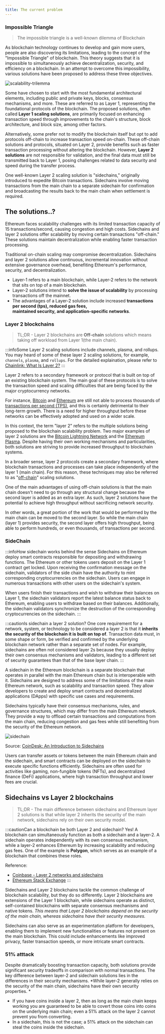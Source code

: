 ```yaml
---
title: The current problem
---
```



### Impossible Triangle

> The impossible triangle is a well-known dilemma of Blockchain

As blockchain technology continues to develop and gain more users, people are also discovering its limitations, leading to the concept of the "Impossible Triangle" of blockchain. This theory suggests that it is impossible to simultaneously achieve decentralization, security, and efficiency on a blockchain. In an attempt to overcome this impossibility, various solutions have been proposed to address these three objectives.

![scalability-trilemma](/img/crypto/news/scalability-trilemma.png)

Some have chosen to start with the most fundamental architectural elements, including public and private keys, blocks, consensus mechanisms, and more. These are referred to as Layer 1, representing the foundational protocols of the blockchain. The proposed solutions, often called **Layer 1 scaling solutions**, are primarily focused on enhancing transaction speed through improvements to the chain's structure, block architecture, and block size, among other factors.

Alternatively, some prefer not to modify the blockchain itself but opt to add protocols off-chain to increase transaction speed on-chain. These off-chain solutions and protocols, situated on Layer 2, provide benefits such as faster transaction processing without altering the blockchain. However, **Layer 2 solutions** are not responsible for validation, and the final data must still be transmitted back to Layer 1, posing challenges related to data security and speed during the transfer process.

One well-known Layer 2 scaling solution is "sidechains," originally introduced to expedite Bitcoin transactions. Sidechains involve moving transactions from the main chain to a separate sidechain for confirmation and broadcasting the results back to the main chain when settlement is required.

## The solutions..?

Ethereum faces scalability challenges with its limited transaction capacity of 15 transactions/second, causing congestion and high costs. Sidechains and layer 2 solutions offer scalability by moving certain transactions "off-chain." These solutions maintain decentralization while enabling faster transaction processing. 

Traditional on-chain scaling may compromise decentralization. Sidechains and layer 2 solutions allow continuous, incremental innovation without extensive governance overhead, benefiting Ethereum's performance, security, and decentralization.

- Layer-1 refers to a main blockchain, while Layer-2 refers to the network that sits on top of a main blockchain.
- Layer-2 solutions intend to **solve the issue of scalability** by processing transactions off the mainnet.
- The advantages of a Layer-2 solution include increased **transactions per second (tps), reduced gas fees, maintained security, and application-specific networks**.

### Layer 2 blockchains

> TL;DR - Layer 2 blockchains are **Off-chain** solutions which means taking off workload from Layer 1(the main chain). 

:::infoSome Layer 2 scaling solutions include channels, plasma, and rollups.
You may heard of some of these layer 2 scaling solutions, for example, `channels`, `plasma`, and `rollups`. For the detailed explaination, please refer to [Chainlink: What Is Layer 2?](https://chain.link/education-hub/what-is-layer-2#:~:text=A%20layer%202%20refers%20to,such%20as%20higher%20transaction%20throughputs.) 
:::

Layer 2 refers to a secondary framework or protocol that is built on top of an existing blockchain system. The main goal of these protocols is to solve the transaction speed and scaling difficulties that are being faced by the major cryptocurrency networks. 

For instance, [Bitcoin](https://academy.binance.com/en/glossary/bitcoin) and [Ethereum](https://academy.binance.com/en/articles/what-is-ethereum) are still not able to process thousands of [transactions per second (TPS)](https://academy.binance.com/en/glossary/transactions-per-second), and this is certainly detrimental to their long-term growth. There is a need for higher throughput before these networks can be effectively adopted and used on a wider scale.

In this context, the term "layer 2" refers to the multiple solutions being proposed to the blockchain scalability problem. Two major examples of layer 2 solutions are the [Bitcoin Lightning Network](https://academy.binance.com/en/articles/what-is-lightning-network) and the [Ethereum Plasma](https://academy.binance.com/en/articles/what-is-ethereum-plasma). Despite having their own working mechanisms and particularities, both solutions are striving to provide increased throughput to blockchain systems.

In a broader sense, layer 2 protocols create a secondary framework, where blockchain transactions and processes can take place independently of the layer 1 (main chain). For this reason, these techniques may also be referred to as "[off-chain](https://academy.binance.com/en/glossary/off-chain)" scaling solutions.

One of the main advantages of using off-chain solutions is that the main chain doesn't need to go through any structural change because the second layer is added as an extra layer. As such, layer 2 solutions have the potential to achieve high throughput without sacrificing network security.

In other words, a great portion of the work that would be performed by the main chain can be moved to the second layer. So while the main chain (layer 1) provides security, the second layer offers high throughput, being able to perform hundreds, or even thousands, of transactions per second.


### SideChain

:::infoHow sidechain works behind the sense
Sidechains on Ethereum deploy smart contracts responsible for depositing and withdrawing functions. The Ethereum or other tokens users deposit on the Layer 1 contract get locked. Upon receiving the confirmation message on the sidechain, validators of the side chain have the authority to mint corresponding cryptocurrencies on the sidechain. Users can engage in numerous transactions with other users on the sidechain's system. 

When users finish their transactions and wish to withdraw their balances on Layer 1, the sidechain validators report the latest balance status back to Ethereum, enabling users to withdraw based on their balances. Additionally, the sidechain validators synchronize the destruction of the corresponding cryptocurrencies on the sidechain.
:::

:::cautionIs sidechain a layer 2 solution?
One core requirement for a network, system, or technology to be considered a layer 2 is that it **inherits the security of the blockchain it is built on top of**. Transaction data must, in some shape or form, be verified and confirmed by the underlying blockchain network rather than a separate set of nodes. For example, sidechains are often not considered layer 2s because they usually deploy their own consensus mechanisms and validators, leading to a different set of security guarantees than that of the base layer chain.
:::

A sidechain in the Ethereum blockchain is a separate blockchain that operates in parallel with the main Ethereum chain but is interoperable with it. Sidechains are designed to address some of the limitations of the main Ethereum network, such as scalability and transaction speed. They allow developers to create and deploy smart contracts and decentralized applications (DApps) with specific use cases and requirements.

Sidechains typically have their consensus mechanisms, rules, and governance structures, which may differ from the main Ethereum network. They provide a way to offload certain transactions and computations from the main chain, reducing congestion and gas fees while still benefiting from the security of the Ethereum network.

![sidechain](/img/crypto/news/sidechain.webp)

Source: [CoinDesk: An Introduction to Sidechains](https://www.coindesk.com/learn/an-introduction-to-sidechains/)

Users can transfer assets or tokens between the main Ethereum chain and the sidechain, and smart contracts can be deployed on the sidechain to execute specific functions efficiently. Sidechains are often used for activities like gaming, non-fungible tokens (NFTs), and decentralized finance (DeFi) applications, where high transaction throughput and lower fees are crucial.

## Sidechains vs Layer 2 blockchains

> TL;DR - The main difference between sidechains and Ethereum layer 2 solutions is that while layer 2 inherits the security of the main network,  sidechains rely on their own security model. 

:::cautionCan a blockchain be both Layer 2 and sidechain?
Yes! A blockchain can simultaneously function as both a sidechain and a layer-2. A sidechain operates independently with its own consensus mechanism, while a layer-2 enhances Ethereum by increasing scalability and reducing gas fees. One of the example is **Polygon**, which serves as an example of a blockchain that combines these roles.

Reference:
- [Coinbase - Layer 2 networks and sidechains](https://help.coinbase.com/en/wallet/layer2-networks/layer2-networks-and-sidechains)
- [Ethereum Stack Exchange](https://ethereum.stackexchange.com/questions/125024/is-polygon-matic-a-layer-2-or-a-sidechain)
:::

Sidechains and Layer 2 blockchains tackle the common challenge of blockchain scalability, but they do so differently. Layer 2 blockchains are extensions of the Layer 1 blockchain, while sidechains operate as distinct, self-contained blockchains with separate consensus mechanisms and native tokens. *This means that Layer 2 blockchains depend on the security of the main chain, whereas sidechains have their security measures.*

Sidechains can also serve as an experimentation platform for developers, enabling them to implement new functionalities or features not present on the main blockchain. This could include enhancements like improved privacy, faster transaction speeds, or more intricate smart contracts.

### 51% atttack

Despite dramatically boosting transaction capacity, both solutions provide significant security tradeoffs in comparison with normal transactions.  The key difference between layer-2 and sidechain solutions lies in the differences in their security mechanisms. *While layer-2 generally relies on the security of the main chain, sidechains have their own security properties. *

- If you have coins inside a layer 2, then as long as the main chain keeps working you are guaranteed to be able to covert those coins into coins on the underlying main chain; even a 51% attack on the layer 2 cannot prevent you from converting. 
- In a sidechain, this is not the case; a 51% attack on the sidechain can steal the coins inside the sidechain.

